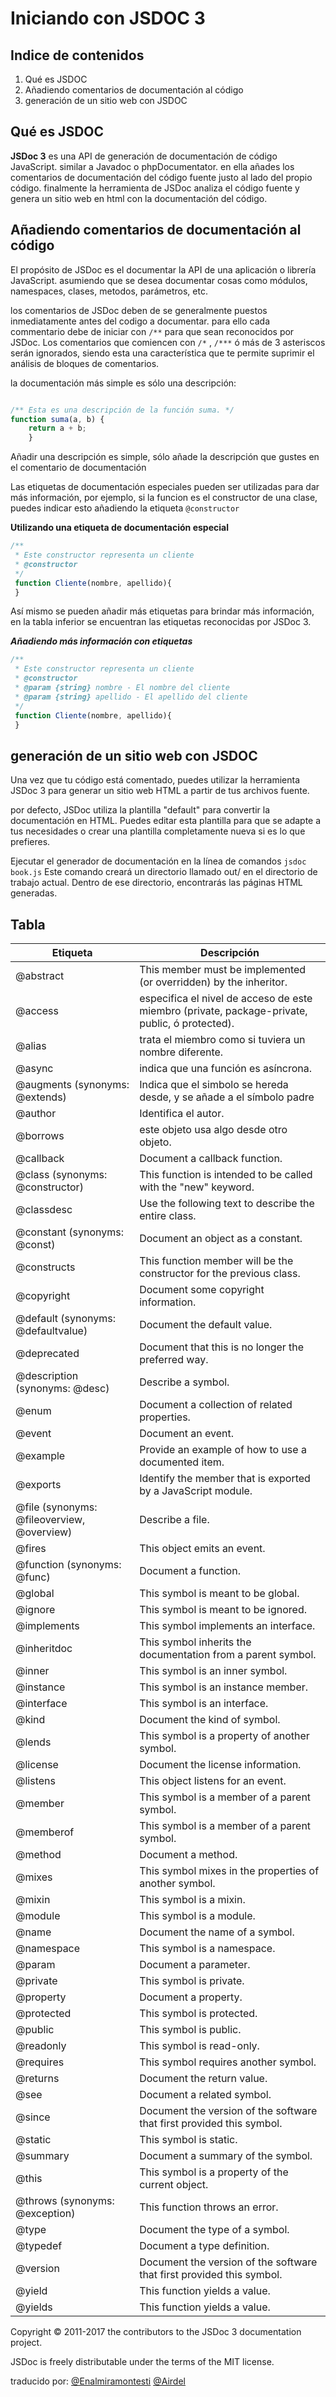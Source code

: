 # Iniciando con JSDOC 3

## Indice de contenidos

1. Qué es JSDOC
2. Añadiendo comentarios de documentación al código
3. generación de un sitio web con JSDOC

## Qué es JSDOC
**JSDoc 3** es una API de generación de documentación de código JavaScript. similar a Javadoc o phpDocumentator.
en ella añades los comentarios de documentación del código fuente justo al lado del propio código. finalmente
la herramienta de JSDoc analiza el código fuente y genera un sitio web en html con la documentación del código.

## Añadiendo comentarios de documentación al código
El propósito de JSDoc es el documentar la API de una aplicación o librería JavaScript. asumiendo que se desea
documentar cosas como módulos, namespaces, clases, metodos, parámetros, etc.

los comentarios de JSDoc deben de se generalmente puestos inmediatamente antes del codigo a documentar. para ello
cada commentario debe de iniciar con ``` /** ``` para que sean reconocidos por JSDoc. Los comentarios que comiencen con
``` /* ``` , ``` /*** ``` ó más de 3 asteriscos serán ignorados, siendo esta una característica que te permite suprimir el análisis de bloques de comentarios.

la documentación más simple es sólo una descripción: 

```javascript

/** Esta es una descripción de la función suma. */
function suma(a, b) {
    return a + b;
    }
```


Añadir una descripción es simple, sólo añade la descripción que gustes en el comentario de documentación

Las etiquetas de documentación especiales pueden ser utilizadas para dar más información, por ejemplo, si la funcion es el constructor de una clase, puedes indicar esto añadiendo la etiqueta ``` @constructor ```

**Utilizando una etiqueta de documentación especial**
```javascript	
/**
 * Este constructor representa un cliente
 * @constructor
 */
 function Cliente(nombre, apellido){
 }
```

Así mismo se pueden añadir más etiquetas para brindar más información, en la tabla inferior se encuentran las etiquetas reconocidas por JSDoc 3.


***Añadiendo más información con etiquetas***

```javascript
/**
 * Este constructor representa un cliente
 * @constructor
 * @param {string} nombre - El nombre del cliente
 * @param {string} apellido - El apellido del cliente
 */
 function Cliente(nombre, apellido){
 }
```

## generación de un sitio web con JSDOC


Una vez que tu código está comentado, puedes utilizar la herramienta JSDoc 3 para generar un sitio web HTML a partir de tus archivos fuente.

por defecto, JSDoc utiliza la plantilla "default" para convertir la documentación en HTML. Puedes editar esta plantilla para que se adapte a tus necesidades o crear una plantilla completamente nueva si es lo que prefieres.

Ejecutar el generador de documentación en la línea de comandos
``` jsdoc book.js ```
Este comando creará un directorio llamado out/ en el directorio de trabajo actual. Dentro de ese directorio, encontrarás las páginas HTML generadas.



## Tabla 

 <table>
    <thead>
        <tr>
            <th> Etiqueta </th>
            <th> Descripción </th>
        </tr>
    </thead>
    <tbody>
        <tr>
            <td> @abstract </td>
            <td> This member must be implemented (or overridden) by the inheritor. </td>
        </tr>
        <tr>
            <td> @access </td>
            <td> especifica el nivel de acceso de este miembro (private, package-private, public, ó protected). </td>
        </tr>
        <tr>
            <td> @alias </td>
            <td> trata el miembro como si tuviera un nombre diferente. </td>
        </tr>
        <tr>
            <td> @async </td>
            <td> indica que una función es asíncrona. </td>
        </tr>
        <tr>
            <td> @augments (synonyms: @extends) </td>
            <td> Indica que el simbolo se hereda desde, y se añade a el símbolo padre </td>
        </tr>
        <tr>
            <td> @author </td>
            <td> Identifica el autor. </td>
        </tr>
        <tr>
            <td> @borrows </td>
            <td> este objeto usa algo desde otro objeto. </td>
        </tr>
        <tr>
            <td> @callback </td>
            <td> Document a callback function. </td>
        </tr>
        <tr>
            <td> @class (synonyms: @constructor) </td>
            <td> This function is intended to be called with the "new" keyword. </td>
        </tr>
        <tr>
            <td> @classdesc </td>
            <td> Use the following text to describe the entire class. </td>
        </tr>
        <tr>
            <td> @constant (synonyms: @const) </td>
            <td> Document an object as a constant. </td>
        </tr>
        <tr>
            <td> @constructs </td>
            <td> This function member will be the constructor for the previous class. </td>
        </tr>
        <tr>
            <td> @copyright </td>
            <td> Document some copyright information. </td>
        </tr>
        <tr>
            <td> @default (synonyms: @defaultvalue) </td>
            <td> Document the default value. </td>
        </tr>
        <tr>
            <td> @deprecated </td>
            <td> Document that this is no longer the preferred way. </td>
        </tr>
        <tr>
            <td> @description (synonyms: @desc) </td>
            <td> Describe a symbol. </td>
        </tr>
        <tr>
            <td> @enum </td>
            <td> Document a collection of related properties. </td>
        </tr>
        <tr>
            <td> @event </td>
            <td> Document an event. </td>
        </tr>
        <tr>
            <td> @example </td>
            <td> Provide an example of how to use a documented item. </td>
        </tr>
        <tr>
            <td> @exports </td>
            <td> Identify the member that is exported by a JavaScript module. </td>
        </tr>
        <tr>
            <td> @file (synonyms: @fileoverview, @overview) </td>
            <td> Describe a file. </td>
        </tr>
        <tr>
            <td> @fires </td>
            <td> This object emits an event. </td>
        </tr>
        <tr>
            <td> @function (synonyms: @func) </td>
            <td> Document a function. </td>
        </tr>
        <tr>
            <td> @global </td>
            <td> This symbol is meant to be global. </td>
        </tr>
        <tr>
            <td> @ignore </td>
            <td> This symbol is meant to be ignored. </td>
        </tr>
        <tr>
            <td> @implements </td>
            <td> This symbol implements an interface. </td>
        </tr>
        <tr>
            <td> @inheritdoc </td>
            <td> This symbol inherits the documentation from a parent symbol. </td>
        </tr>
        <tr>
            <td> @inner </td>
            <td> This symbol is an inner symbol. </td>
        </tr>
        <tr>
            <td> @instance </td>
            <td> This symbol is an instance member. </td>
        </tr>
        <tr>
            <td> @interface </td>
            <td> This symbol is an interface. </td>
        </tr>
        <tr>
            <td> @kind </td>
            <td> Document the kind of symbol. </td>
        </tr>
        <tr>
            <td> @lends </td>
            <td> This symbol is a property of another symbol. </td>
        </tr>
        <tr>
            <td> @license </td>
            <td> Document the license information. </td>
        </tr>
        <tr>
            <td> @listens </td>
            <td> This object listens for an event. </td>
        </tr>
        <tr>
            <td> @member </td>
            <td> This symbol is a member of a parent symbol. </td>
        </tr>
        <tr>
            <td> @memberof </td>
            <td> This symbol is a member of a parent symbol. </td>
        </tr>
        <tr>
            <td> @method </td>
            <td> Document a method. </td>
        </tr>
        <tr>
            <td> @mixes </td>
            <td> This symbol mixes in the properties of another symbol. </td>
        </tr>
        <tr>
            <td> @mixin </td>
            <td> This symbol is a mixin. </td>
        </tr>
        <tr>
            <td> @module </td>
            <td> This symbol is a module. </td>
        </tr>
        <tr>
            <td> @name </td>
            <td> Document the name of a symbol. </td>
        </tr>
        <tr>
            <td> @namespace </td>
            <td> This symbol is a namespace. </td>
        </tr>
        <tr>
            <td> @param </td>
            <td> Document a parameter. </td>
        </tr>
        <tr>
            <td> @private </td>
            <td> This symbol is private. </td>
        </tr>
        <tr>
            <td> @property </td>
            <td> Document a property. </td>
        </tr>
        <tr>
            <td> @protected </td>
            <td> This symbol is protected. </td>
        </tr>
        <tr>
            <td> @public </td>
            <td> This symbol is public. </td>
        </tr>
        <tr>
            <td> @readonly </td>
            <td> This symbol is read-only. </td>
        </tr>
        <tr>
            <td> @requires </td>
            <td> This symbol requires another symbol. </td>
        </tr>
        <tr>
            <td> @returns </td>
            <td> Document the return value. </td>
        </tr>
        <tr>
            <td> @see </td>
            <td> Document a related symbol. </td>
        </tr>
        <tr>
            <td> @since </td>
            <td> Document the version of the software that first provided this symbol. </td>
        </tr>
        <tr>
            <td> @static </td>
            <td> This symbol is static. </td>
        </tr>
        <tr>
            <td> @summary </td>
            <td> Document a summary of the symbol. </td>
        </tr>
        <tr>
            <td> @this </td>
            <td> This symbol is a property of the current object. </td>
        </tr>
        <tr>
            <td> @throws (synonyms: @exception)</td>
            <td> This function throws an error. </td>
        </tr>
        <tr>
            <td> @type </td>
            <td> Document the type of a symbol. </td>
        </tr>
        <tr>
            <td> @typedef </td>
            <td> Document a type definition. </td>
        </tr>
        <tr>
            <td> @version </td>
            <td> Document the version of the software that first provided this symbol. </td>
        </tr>
        <tr>
            <td> @yield </td>
            <td> This function yields a value. </td>
        </tr>
        <tr>
            <td> @yields </td>
            <td> This function yields a value. </td>
        </tr>  
    </tbody>
 </table>



Copyright © 2011-2017 the contributors to the JSDoc 3 documentation project.


JSDoc is freely distributable under the terms of the MIT license.

traducido por:
[@Enalmiramontesti](https://github.com/Enalmiramontesti)
[@Airdel](https://github.com/Airdel)
